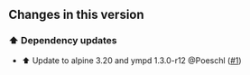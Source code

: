 ## Changes in this version

### ⬆️ Dependency updates

- ⬆️ Update to alpine 3.20 and ympd 1.3.0-r12 @Poeschl ([#1](https://github.com/Poeschl-HomeAssistant-Addons/ympd/pull/1))
